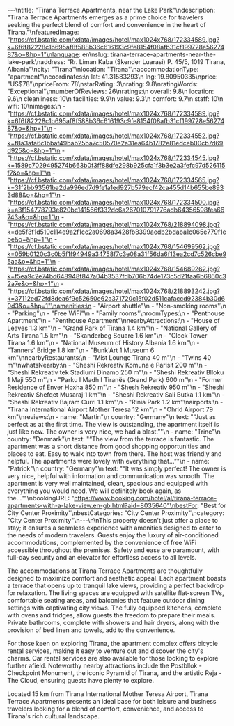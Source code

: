 ---\ntitle: "Tirana Terrace Apartments, near the Lake Park"\ndescription: "Tirana Terrace Apartments emerges as a prime choice for travelers seeking the perfect blend of comfort and convenience in the heart of Tirana."\nfeaturedImage: "https://cf.bstatic.com/xdata/images/hotel/max1024x768/172334589.jpg?k=6f6f82228c1b695af8f588b36c616193c9fe8154f08afb31cf199728e5627487&o=&hp=1"\nlanguage: en\nslug: tirana-terrace-apartments-near-the-lake-park\naddress: "Rr. Liman Kaba (Skender Luarasi) P. 45/5, 1019 Tirana, Albania"\ncity: "Tirana"\nlocation: "Tirana"\naccommodationType: "apartment"\ncoordinates:\n  lat: 41.31583293\n  lng: 19.80950335\nprice: "US$78"\npriceFrom: 78\nstarRating: 3\nrating: 9.8\nratingWords: "Exceptional"\nnumberOfReviews: 26\nratings:\n  overall: 9.8\n  location: 9.6\n  cleanliness: 10\n  facilities: 9.9\n  value: 9.3\n  comfort: 9.7\n  staff: 10\n  wifi: 10\nimages:\n  - "https://cf.bstatic.com/xdata/images/hotel/max1024x768/172334589.jpg?k=6f6f82228c1b695af8f588b36c616193c9fe8154f08afb31cf199728e5627487&o=&hp=1"\n  - "https://cf.bstatic.com/xdata/images/hotel/max1024x768/172334552.jpg?k=f8a3afa6c1bbaf49bab25ba7c50570e2a31ea64b1782e81edceb00cb7d69d925&o=&hp=1"\n  - "https://cf.bstatic.com/xdata/images/hotel/max1024x768/172334545.jpg?k=1589c7029495274b663b0f3ff88dfe298b925cfa1f3b3e2a3fefc97d526115f7&o=&hp=1"\n  - "https://cf.bstatic.com/xdata/images/hotel/max1024x768/172334565.jpg?k=31f2bb93561ba2da996ed7d9fe1a1ed927b579ecf42ca455d14b655be8933d88&o=&hp=1"\n  - "https://cf.bstatic.com/xdata/images/hotel/max1024x768/172334500.jpg?k=a3f154778793e820bc141566f332dc6a267010791776adb64356598fea66743a&o=&hp=1"\n  - "https://cf.bstatic.com/xdata/images/hotel/max1024x768/218894098.jpg?k=de5f3f1d510c114e9a2f1cc2a0698a3428fb8399aedb2bdaba1c065e779f1ebe&o=&hp=1"\n  - "https://cf.bstatic.com/xdata/images/hotel/max1024x768/154699562.jpg?k=059b0120c3c0b5f1f94949a34758f7c3e08a31f56da6f13ea2cd7c526cbe95aa&o=&hp=1"\n  - "https://cf.bstatic.com/xdata/images/hotel/max1024x768/154689262.jpg?k=f5ea9c2e74bd648948f847a04b3537fdb706b74de173c5d21faa6b6860c32a7e&o=&hp=1"\n  - "https://cf.bstatic.com/xdata/images/hotel/max1024x768/218893242.jpg?k=37112ed72fd8dea6f9c52650e62a371720c15f02d511cafaccd92384b30d60d3&o=&hp=1"\namenities:\n  - "Airport shuttle"\n  - "Non-smoking rooms"\n  - "Parking"\n  - "Free WiFi"\n  - "Family rooms"\nroomTypes:\n  - "Penthouse Apartment"\n  - "Penthouse Apartment"\nnearbyAttractions:\n  - "House of Leaves 1.3 km"\n  - "Grand Park of Tirana 1.4 km"\n  - "National Gallery of Arts Tirana 1.5 km"\n  - "Skanderbeg Square 1.6 km"\n  - "Clock Tower Tirana 1.6 km"\n  - "National Museum of History Albania 1.6 km"\n  - "Tanners' Bridge 1.8 km"\n  - "Bunk'Art 1 Museum 6 km"\nnearbyRestaurants:\n  - "Mist Lounge Tirana 40 m"\n  - "Twins 40 m"\nwhatsNearby:\n  - "Sheshi Rekreativ Komuna e Parisit 200 m"\n  - "Sheshi Rekreativ tek Stadiumi Dinamo 250 m"\n  - "Sheshi Rekreativ Blloku 1 Maji 550 m"\n  - "Parku I Madh I Tiranës (Grand Park) 600 m"\n  - "Former Residence of Enver Hoxha 850 m"\n  - "Shesh Rekreativ 950 m"\n  - "Sheshi Rekreativ Shefqet Musaraj 1 km"\n  - "Sheshi Rekreativ Sali Butka 1.1 km"\n  - "Sheshi Rekreativ Bajram Curri 1.1 km"\n  - "Rinia Park 1.2 km"\nairports:\n  - "Tirana International Airport Mother Teresa 12 km"\n  - "Ohrid Airport 79 km"\nreviews:\n  - name: "Martin"\n    country: "Germany"\n    text: "“Just as perfect as at the first time. The view is outstanding, the apartment itself is just like new. The owner is very nice, we had a blast.”"\n  - name: "Trine"\n    country: "Denmark"\n    text: "“The view from the terrace is fantastic. The apartment was a short distance from good shopping opportunities and places to eat. Easy to walk into town from there. The host was friendly and helpful. The apartments were lovely with everything that...”"\n  - name: "Patrick"\n    country: "Germany"\n    text: "“It was simply perfect! The owner is very nice, helpful with information and communication was smooth. The apartment is very well maintained, clean, spacious and equipped with everything you would need. We will definitely book again, as the...”"\nbookingURL: "https://www.booking.com/hotel/al/tirana-terrace-apartments-with-a-lake-view.en-gb.html?aid=8035640"\nbestFor: "Best for City Center Proximity"\nbestCategories: "City Center Proximity"\ncategory: "City Center Proximity"\n---\n\nThis property doesn't just offer a place to stay; it ensures a seamless experience with amenities designed to cater to the needs of modern travelers. Guests enjoy the luxury of air-conditioned accommodations, complemented by the convenience of free WiFi accessible throughout the premises. Safety and ease are paramount, with full-day security and an elevator for effortless access to all levels.

The accommodations at Tirana Terrace Apartments are thoughtfully designed to maximize comfort and aesthetic appeal. Each apartment boasts a terrace that opens up to tranquil lake views, providing a perfect backdrop for relaxation. The living spaces are equipped with satellite flat-screen TVs, comfortable seating areas, and balconies that feature outdoor dining settings with captivating city views. The fully equipped kitchens, complete with ovens and fridges, allow guests the freedom to prepare their meals. Private bathrooms, complete with showers and hair dryers, along with the provision of bed linen and towels, add to the convenience.

For those keen on exploring Tirana, the apartment complex offers bicycle rental services, making it easy to venture out and discover the city's charms. Car rental services are also available for those looking to explore further afield. Noteworthy nearby attractions include the Postbllok - Checkpoint Monument, the iconic Pyramid of Tirana, and the artistic Reja - The Cloud, ensuring guests have plenty to explore.

Located 15 km from Tirana International Mother Teresa Airport, Tirana Terrace Apartments presents an ideal base for both leisure and business travelers looking for a blend of comfort, convenience, and access to Tirana's rich cultural landscape.